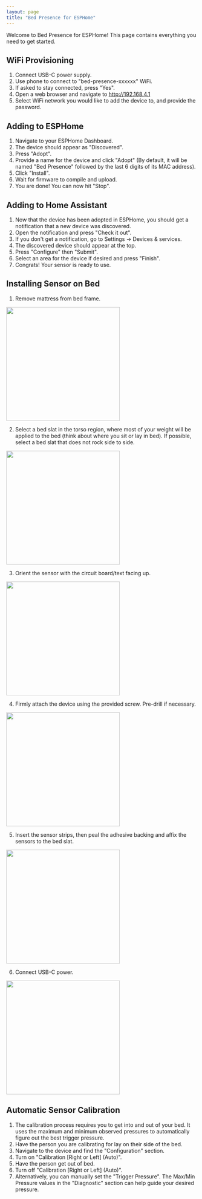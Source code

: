 ```yaml
---
layout: page
title: "Bed Presence for ESPHome"
---
```


Welcome to Bed Presence for ESPHome! This page contains everything you need to get started.

## WiFi Provisioning

1. Connect USB-C power supply.
2. Use phone to connect to "bed-presence-xxxxxx" WiFi.
3. If asked to stay connected, press "Yes".
4. Open a web browser and navigate to http://192.168.4.1
5. Select WiFi network you would like to add the device to, and provide the password.

## Adding to ESPHome

1. Navigate to your ESPHome Dashboard.
2. The device should appear as "Discovered".
3. Press "Adopt".
4. Provide a name for the device and click "Adopt" (By default, it will be named "Bed Presence" followed by the last 6 digits of its MAC address).
5. Click "Install".
6. Wait for firmware to compile and upload.
7. You are done! You can now hit "Stop".

## Adding to Home Assistant

1. Now that the device has been adopted in ESPHome, you should get a notification that a new device was discovered.
2. Open the notification and press "Check it out".
3. If you don't get a notification, go to Settings -> Devices & services.
4. The discovered device should appear at the top.
5. Press "Configure" then "Submit".
6. Select an area for the device if desired and press "Finish".
7. Congrats! Your sensor is ready to use.

## Installing Sensor on Bed

1. Remove mattress from bed frame.

  <img src="/assets/images/bed-presence.png" width="300">

2. Select a bed slat in the torso region, where most of your weight will be applied to the bed (think about where you sit or lay in bed). If possible, select a bed slat that does not rock side to side.

  <img src="/assets/images/bed-presence.png" width="300">

3. Orient the sensor with the circuit board/text facing up.

  <img src="/assets/images/bed-presence.png" width="300">

4. Firmly attach the device using the provided screw. Pre-drill if necessary.

  <img src="/assets/images/bed-presence.png" width="300">

5. Insert the sensor strips, then peal the adhesive backing and affix the sensors to the bed slat.

  <img src="/assets/images/bed-presence.png" width="300">

6. Connect USB-C power.

  <img src="/assets/images/bed-presence.png" width="300">

## Automatic Sensor Calibration

1. The calibration process requires you to get into and out of your bed. It uses the maximum and minimum observed pressures to automatically figure out the best trigger pressure.
2. Have the person you are calibrating for lay on their side of the bed.
3. Navigate to the device and find the "Configuration" section.
4. Turn on "Calibration \[Right or Left\] (Auto)".
5. Have the person get out of bed.
6. Turn off "Calibration \[Right or Left\] (Auto)".
7. Alternatively, you can manually set the "Trigger Pressure". The Max/Min Pressure values in the "Diagnostic" section can help guide your desired pressure.
